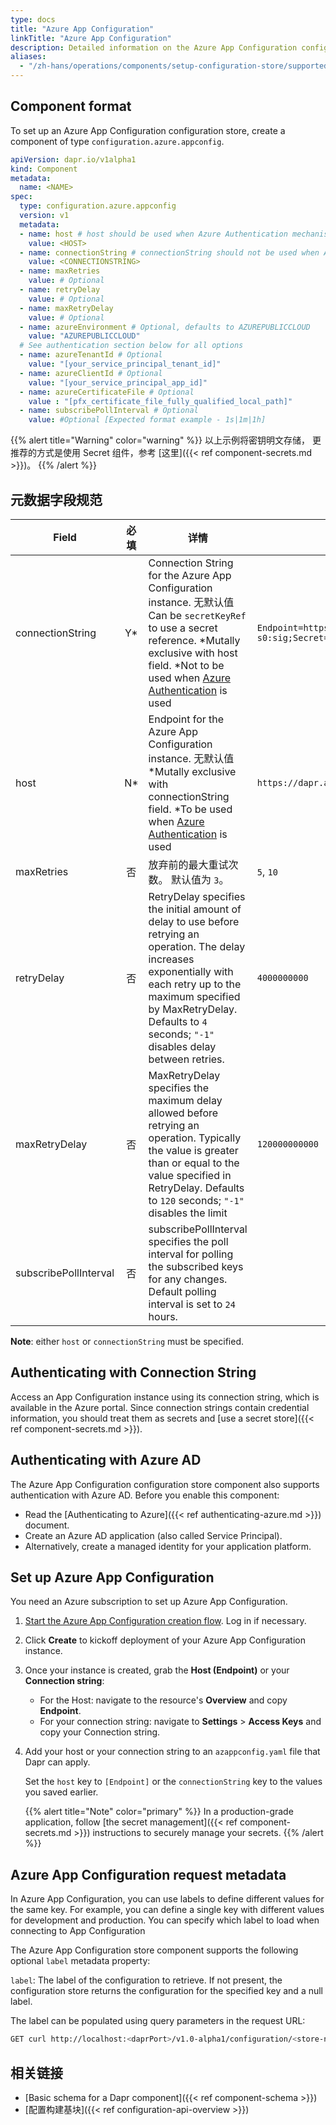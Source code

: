 ```yaml
---
type: docs
title: "Azure App Configuration"
linkTitle: "Azure App Configuration"
description: Detailed information on the Azure App Configuration configuration store component
aliases:
  - "/zh-hans/operations/components/setup-configuration-store/supported-configuration-stores/setup-azure-appconfig/"
---
```


## Component format

To set up an Azure App Configuration configuration store, create a component of type `configuration.azure.appconfig`.

```yaml
apiVersion: dapr.io/v1alpha1
kind: Component
metadata:
  name: <NAME>
spec:
  type: configuration.azure.appconfig
  version: v1
  metadata:
  - name: host # host should be used when Azure Authentication mechanism is used.
    value: <HOST>
  - name: connectionString # connectionString should not be used when Azure Authentication mechanism is used.
    value: <CONNECTIONSTRING>
  - name: maxRetries
    value: # Optional
  - name: retryDelay
    value: # Optional
  - name: maxRetryDelay
    value: # Optional
  - name: azureEnvironment # Optional, defaults to AZUREPUBLICCLOUD
    value: "AZUREPUBLICCLOUD"
  # See authentication section below for all options
  - name: azureTenantId # Optional
    value: "[your_service_principal_tenant_id]"
  - name: azureClientId # Optional
    value: "[your_service_principal_app_id]"
  - name: azureCertificateFile # Optional
    value : "[pfx_certificate_file_fully_qualified_local_path]"
  - name: subscribePollInterval # Optional
    value: #Optional [Expected format example - 1s|1m|1h]

```

{{% alert title="Warning" color="warning" %}}
以上示例将密钥明文存储， 更推荐的方式是使用 Secret 组件，参考 [这里]({{< ref component-secrets.md >}})。
{{% /alert %}}

## 元数据字段规范

| Field                 | 必填 | 详情                                                                                                                                                                                                                                                                                                 | 示例                                                                                                       |
| --------------------- |:--:| -------------------------------------------------------------------------------------------------------------------------------------------------------------------------------------------------------------------------------------------------------------------------------------------------- | -------------------------------------------------------------------------------------------------------- |
| connectionString      | Y* | Connection String for the Azure App Configuration instance. 无默认值 Can be `secretKeyRef` to use a secret reference. *Mutally exclusive with host field. *Not to be used when [Azure Authentication](https://docs.dapr.io/developing-applications/integrations/azure/authenticating-azure/) is used | `Endpoint=https://foo.azconfig.io;Id=osOX-l9-s0:sig;Secret=00000000000000000000000000000000000000000000` |
| host                  | N* | Endpoint for the Azure App Configuration instance. 无默认值 *Mutally exclusive with connectionString field. *To be used when [Azure Authentication](https://docs.dapr.io/developing-applications/integrations/azure/authenticating-azure/) is used                                                   | `https://dapr.azconfig.io`                                                                               |
| maxRetries            | 否  | 放弃前的最大重试次数。 默认值为 `3`。                                                                                                                                                                                                                                                                              | `5`, `10`                                                                                                |
| retryDelay            | 否  | RetryDelay specifies the initial amount of delay to use before retrying an operation. The delay increases exponentially with each retry up to the maximum specified by MaxRetryDelay. Defaults to `4` seconds; `"-1"` disables delay between retries.                                              | `4000000000`                                                                                             |
| maxRetryDelay         | 否  | MaxRetryDelay specifies the maximum delay allowed before retrying an operation. Typically the value is greater than or equal to the value specified in RetryDelay. Defaults to `120` seconds; `"-1"` disables the limit                                                                            | `120000000000`                                                                                           |
| subscribePollInterval | 否  | subscribePollInterval specifies the poll interval for polling the subscribed keys for any changes. Default polling interval is set to `24` hours.                                                                                                                                                  |                                                                                                          |

**Note**: either `host` or `connectionString` must be specified.

## Authenticating with Connection String

Access an App Configuration instance using its connection string, which is available in the Azure portal. Since connection strings contain credential information, you should treat them as secrets and [use a secret store]({{< ref component-secrets.md >}}).

## Authenticating with Azure AD

The Azure App Configuration configuration store component also supports authentication with Azure AD. Before you enable this component:
- Read the [Authenticating to Azure]({{< ref authenticating-azure.md >}}) document.
- Create an Azure AD application (also called Service Principal).
- Alternatively, create a managed identity for your application platform.

## Set up Azure App Configuration

You need an Azure subscription to set up Azure App Configuration.

1. [Start the Azure App Configuration creation flow](https://ms.portal.azure.com/#create/Microsoft.Azconfig). Log in if necessary.
1. Click **Create** to kickoff deployment of your Azure App Configuration instance.
1. Once your instance is created, grab the **Host (Endpoint)** or your **Connection string**:
   - For the Host: navigate to the resource's **Overview** and copy **Endpoint**.
   - For your connection string: navigate to **Settings** > **Access Keys** and copy your Connection string.
1. Add your host or your connection string to an `azappconfig.yaml` file that Dapr can apply.

   Set the `host` key to `[Endpoint]` or the `connectionString` key to the values you saved earlier.

   {{% alert title="Note" color="primary" %}}
   In a production-grade application, follow [the secret management]({{< ref component-secrets.md >}}) instructions to securely manage your secrets.
   {{% /alert %}}

## Azure App Configuration request metadata

In Azure App Configuration, you can use labels to define different values for the same key. For example, you can define a single key with different values for development and production. You can specify which label to load when connecting to App Configuration

The Azure App Configuration store component supports the following optional `label` metadata property:

`label`: The label of the configuration to retrieve. If not present, the configuration store returns the configuration for the specified key and a null label.

The label can be populated using query parameters in the request URL:

```bash
GET curl http://localhost:<daprPort>/v1.0-alpha1/configuration/<store-name>?key=<key name>&metadata.label=<label value>
```

## 相关链接
- [Basic schema for a Dapr component]({{< ref component-schema >}})
- [配置构建基块]({{< ref configuration-api-overview >}})
